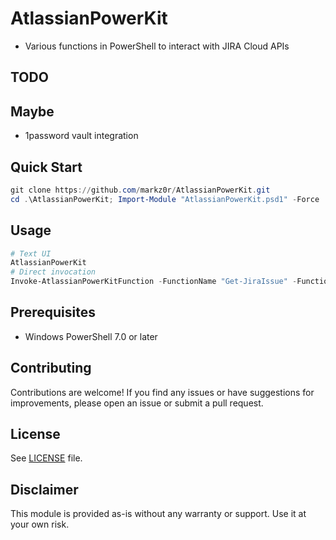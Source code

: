 # AtlassianPowerKit

- Various functions in PowerShell to interact with JIRA Cloud APIs

## TODO

## Maybe

- 1password vault integration

## Quick Start

```powershell
git clone https://github.com/markz0r/AtlassianPowerKit.git
cd .\AtlassianPowerKit; Import-Module "AtlassianPowerKit.psd1" -Force
```

## Usage

```powershell
# Text UI
AtlassianPowerKit
# Direct invocation
Invoke-AtlassianPowerKitFunction -FunctionName "Get-JiraIssue" -FunctionParameters @{"Key"="TEST-1"} -Profile "zoak"
```

## Prerequisites

- Windows PowerShell 7.0 or later

## Contributing

Contributions are welcome! If you find any issues or have suggestions for improvements, please open an issue or submit a pull request.

## License

See [LICENSE](LICENSE.md) file.

## Disclaimer

This module is provided as-is without any warranty or support. Use it at your own risk.
